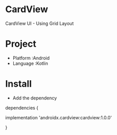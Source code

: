 # CardView
CardView UI - Using Grid Layout
# Project
- Platform :Android
- Language :Kotlin

# Install
- Add the dependency

dependencies {

implementation 'androidx.cardview:cardview:1.0.0'

}

